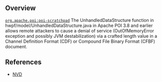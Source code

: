 ## Overview
[`org.apache.poi:poi-scratchpad`](http://search.maven.org/#search%7Cga%7C1%7Ca%3A%22poi-scratchpad%22)
The UnhandledDataStructure function in hwpf/model/UnhandledDataStructure.java in Apache POI 3.8 and earlier allows remote attackers to cause a denial of service (OutOfMemoryError exception and possibly JVM destabilization) via a crafted length value in a Channel Definition Format (CDF) or Compound File Binary Format (CFBF) document.

## References
- [NVD](https://web.nvd.nist.gov/view/vuln/detail?vulnId=CVE-2012-0213)
